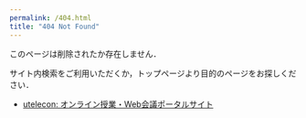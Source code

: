 ```yaml
---
permalink: /404.html
title: "404 Not Found"
---
```


このページは削除されたか存在しません．

サイト内検索をご利用いただくか，トップページより目的のページをお探しください．

* [utelecon: オンライン授業・Web会議ポータルサイト](/)